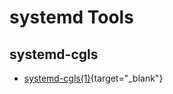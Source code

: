 # systemd Tools

## systemd-cgls

* [systemd-cgls(1)](https://manpages.debian.org/systemd-cgls.1.en.html){target="_blank"}
